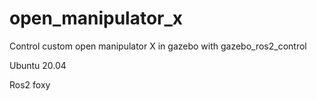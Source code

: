 # open_manipulator_x

Control custom open manipulator X in gazebo with gazebo_ros2_control

Ubuntu 20.04

Ros2 foxy

